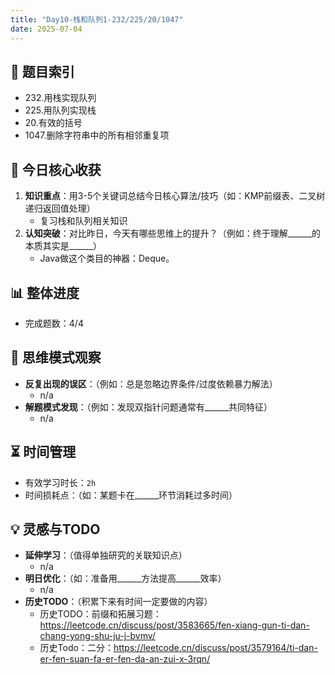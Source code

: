 ```yaml
---
title: "Day10-栈和队列1-232/225/20/1047"
date: 2025-07-04
---
```

## 📌 题目索引
- 232.用栈实现队列 
- 225.用队列实现栈 
- 20.有效的括号 
- 1047.删除字符串中的所有相邻重复项 


## 🌟 今日核心收获
1. **知识重点**：用3-5个关键词总结今日核心算法/技巧（如：KMP前缀表、二叉树递归返回值处理）
   - 复习栈和队列相关知识
2. **认知突破**：对比昨日，今天有哪些思维上的提升？（例如：终于理解______的本质其实是______）
   - Java做这个类目的神器：Deque。

## 📊 整体进度
- 完成题数：4/4

## 🧠 思维模式观察
- **反复出现的误区**：（例如：总是忽略边界条件/过度依赖暴力解法）
  - n/a
- **解题模式发现**：（例如：发现双指针问题通常有______共同特征）
  - n/a

## ⏳ 时间管理
- 有效学习时长：`2h`
- 时间损耗点：（如：某题卡在______环节消耗过多时间）

## 💡 灵感与TODO
- **延伸学习**：（值得单独研究的关联知识点）
  - n/a
- **明日优化**：（如：准备用______方法提高______效率）
   - n/a
- **历史TODO**：（积累下来有时间一定要做的内容）
   - 历史TODO：前缀和拓展习题：https://leetcode.cn/discuss/post/3583665/fen-xiang-gun-ti-dan-chang-yong-shu-ju-j-bvmv/
   - 历史Todo：二分：https://leetcode.cn/discuss/post/3579164/ti-dan-er-fen-suan-fa-er-fen-da-an-zui-x-3rqn/

